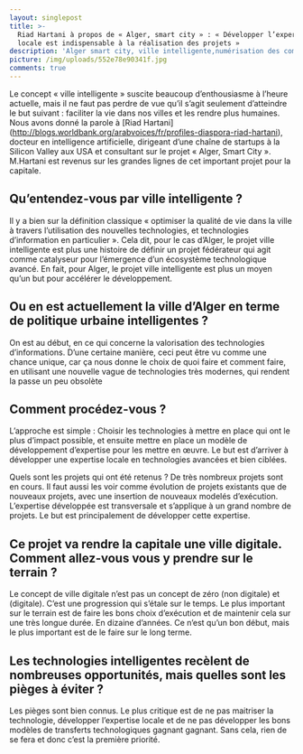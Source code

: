 ```yaml
---
layout: singlepost
title: >-
  Riad Hartani à propos de « Alger, smart city » : « Développer l’expertise
  locale est indispensable à la réalisation des projets »
description: 'Alger smart city, ville intelligente,numérisation des communes'
picture: /img/uploads/552e78e90341f.jpg
comments: true
---
```

Le concept « ville intelligente » suscite beaucoup d’enthousiasme à l’heure actuelle, mais il ne faut pas perdre de vue qu’il s’agit seulement d’atteindre le but suivant : faciliter la vie dans nos villes et les rendre plus humaines. Nous avons donné la parole à [Riad Hartani] (http://blogs.worldbank.org/arabvoices/fr/profiles-diaspora-riad-hartani), docteur en intelligence artificielle, dirigeant d’une chaîne de startups à la Silicon Valley aux USA et consultant sur le projet « Alger, Smart City ». M.Hartani est revenus sur les grandes lignes de cet important projet pour la capitale.

## Qu’entendez-vous par ville intelligente ?

Il y a bien sur la définition classique « optimiser la qualité de vie dans la ville à travers l’utilisation des nouvelles technologies, et technologies d’information en particulier ». Cela dit, pour le cas d’Alger, le projet ville intelligente est plus une histoire de définir un projet fédérateur qui agit comme catalyseur pour l’émergence d’un écosystème technologique avancé. En fait, pour Alger, le projet ville intelligente est plus un moyen qu’un but pour accélérer le développement.

## Ou en est actuellement la ville d’Alger en terme de politique urbaine intelligentes ?

On est au début, en ce qui concerne la valorisation des technologies d’informations. D’une certaine manière, ceci peut être vu comme une chance unique, car ça nous donne le choix de quoi faire et comment faire, en utilisant une nouvelle vague de technologies très modernes, qui rendent la passe un peu obsolète

## Comment procédez-vous ?


L’approche est simple : Choisir les technologies à mettre en place qui ont le plus d’impact possible, et ensuite mettre en place un modèle de développement d’expertise pour les mettre en œuvre. Le but est d’arriver à développer une expertise locale en technologies avancées et bien ciblées.

Quels sont les projets qui ont été retenus ?
De très nombreux projets sont en cours. Il faut aussi les voir comme évolution de projets existants que de nouveaux projets, avec une insertion de nouveaux modelés d’exécution. L’expertise développée est transversale et s’applique à un grand nombre de projets. Le but est principalement de développer cette expertise.

## Ce projet va rendre la capitale une ville digitale. Comment allez-vous vous y prendre sur le terrain ? 

Le concept de ville digitale n’est pas un concept de zéro (non digitale) et (digitale). C’est une progression qui s’étale sur le temps. Le plus important sur le terrain est de faire les bons choix d’exécution et de maintenir cela sur une très longue durée. En dizaine d’années. Ce n’est qu’un bon début, mais le plus important est de le faire sur le long terme.

## Les technologies intelligentes recèlent de nombreuses opportunités, mais quelles sont les pièges   à éviter ?

Les pièges sont bien connus. Le plus critique est de ne pas maitriser la technologie, développer l’expertise locale et de ne pas développer les bons modèles de transferts technologiques gagnant gagnant. Sans cela, rien de se fera et donc c’est la première priorité.
